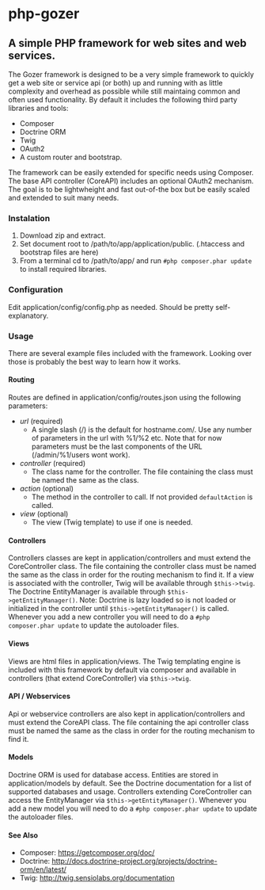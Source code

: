 # php-gozer
## A simple PHP framework for web sites and web services.

The Gozer framework is designed to be a very simple framework to quickly get a web site or service api (or both) up and running with as little complexity and overhead as possible while still maintaing common and often used functionality. By default it includes the following third party libraries and tools:
- Composer
- Doctrine ORM
- Twig
- OAuth2
- A custom router and bootstrap.

The framework can be easily extended for specific needs using Composer. The base API controller (CoreAPI) includes an optional OAuth2 mechanism. The goal is to be lightwheight and fast out-of-the box but be easily scaled and extended to suit many needs.

### Instalation
1. Download zip and extract.
2. Set document root to /path/to/app/application/public. (.htaccess and bootstrap files are here)
3. From a terminal cd to /path/to/app/ and run `#php composer.phar update` to install required libraries.

### Configuration
Edit application/config/config.php as needed. Should be pretty self-explanatory.

### Usage
There are several example files included with the framework. Looking over those is probably the best way to learn how it works.

#### Routing
Routes are defined in application/config/routes.json using the following parameters:
- *url* (required)
  - A single slash (/) is the default for hostname.com/. Use any number of parameters in the url with %1/%2 etc. Note that for now parameters must be the last components of the URL (/admin/%1/users wont work).
- *controller* (required)
  - The class name for the controller. The file containing the class must be named the same as the class.
- *action* (optional)
  - The method in the controller to call. If not provided `defaultAction` is called.
- *view* (optional)
  - The view (Twig template) to use if one is needed.

#### Controllers
Controllers classes are kept in application/controllers and must extend the CoreController class. The file containing the controller class must be named the same as the class in order for the routing mechanism to find it. If a view is associated with the controller, Twig will be available through `$this->twig`. The Doctrine EntityManager is available through `$this->getEntityManager()`. Note: Doctrine is lazy loaded so is not loaded or initialized in the controller until `$this->getEntityManager()` is called. Whenever you add a new controller you will need to do a `#php composer.phar update` to update the autoloader files.

#### Views
Views are html files in application/views. The Twig templating engine is included with this framework by default via composer and available in controllers (that extend CoreController) via `$this->twig`.

#### API / Webservices
Api or webservice controllers are also kept in application/controllers and must extend the CoreAPI class. The file containing the api controller class must be named the same as the class in order for the routing mechanism to find it.

#### Models
Doctrine ORM is used for database access. Entities are stored in application/models by default. See the Doctrine documentation for a list of supported databases and usage. Controllers extending CoreController can access the EntityManager via `$this->getEntityManager()`. Whenever you add a new model you will need to do a `#php composer.phar update` to update the autoloader files.

#### See Also
- Composer: https://getcomposer.org/doc/
- Doctrine: http://docs.doctrine-project.org/projects/doctrine-orm/en/latest/
- Twig: http://twig.sensiolabs.org/documentation
